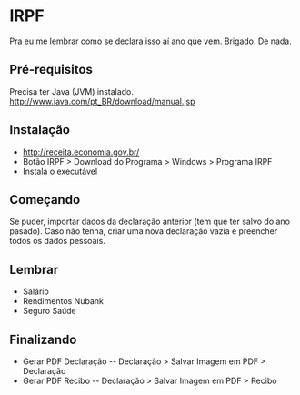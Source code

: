 # IRPF
Pra eu me lembrar como se declara isso aí ano que vem. Brigado. De nada.

## Pré-requisitos

Precisa ter Java (JVM) instalado.
http://www.java.com/pt_BR/download/manual.jsp

## Instalação

- http://receita.economia.gov.br/
- Botão IRPF > Download do Programa > Windows > Programa IRPF
- Instala o executável

## Começando

Se puder, importar dados da declaração anterior (tem que ter salvo do ano pasado).
Caso não tenha, criar uma nova declaração vazia e preencher todos os dados pessoais.

## Lembrar

- Salário
- Rendimentos Nubank
- Seguro Saúde

## Finalizando

- Gerar PDF Declaração
-- Declaração > Salvar Imagem em PDF > Declaração
- Gerar PDF Recibo
-- Declaração > Salvar Imagem em PDF > Recibo
